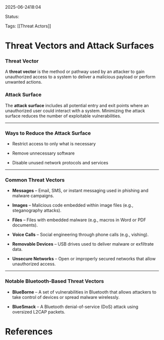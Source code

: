 
2025-06-2418:04

Status:

Tags: [[Threat Actors]]


# Threat Vectors and Attack Surfaces

### Threat Vector

A **threat vector** is the method or pathway used by an attacker to gain unauthorized access to a system to deliver a malicious payload or perform unwanted actions.

### Attack Surface

The **attack surface** includes all potential entry and exit points where an unauthorized user could interact with a system. Minimizing the attack surface reduces the number of exploitable vulnerabilities.

---

### Ways to Reduce the Attack Surface

- Restrict access to only what is necessary
    
- Remove unnecessary software
    
- Disable unused network protocols and services
    

---

### Common Threat Vectors

- **Messages** – Email, SMS, or instant messaging used in phishing and malware campaigns.
    
- **Images** – Malicious code embedded within image files (e.g., steganography attacks).
    
- **Files** – Files with embedded malware (e.g., macros in Word or PDF documents).
    
- **Voice Calls** – Social engineering through phone calls (e.g., vishing).
    
- **Removable Devices** – USB drives used to deliver malware or exfiltrate data.
    
- **Unsecure Networks** – Open or improperly secured networks that allow unauthorized access.
    

---

### Notable Bluetooth-Based Threat Vectors

- **BlueBorne** – A set of vulnerabilities in Bluetooth that allows attackers to take control of devices or spread malware wirelessly.
    
- **BlueSmack** – A Bluetooth denial-of-service (DoS) attack using oversized L2CAP packets.

# References